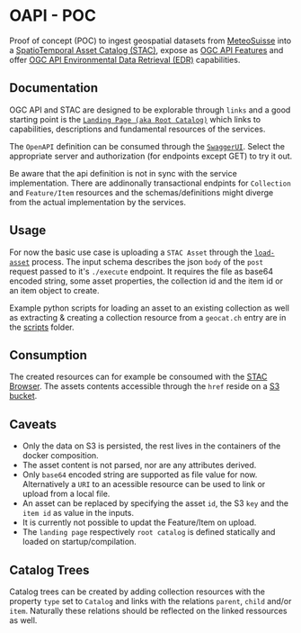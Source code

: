 # OAPI - POC

Proof of concept (POC) to ingest geospatial datasets from [MeteoSuisse](https://www.meteoswiss.admin.ch/home.html) into a [SpatioTemporal Asset Catalog (STAC)](https://stacspec.org/), expose as [OGC API Features](https://ogcapi.ogc.org/features) and offer [OGC API Environmental Data Retrieval (EDR)](https://ogcapi.ogc.org/edr) capabilities.

## Documentation

OGC API and STAC are designed to be explorable through `links` and a good starting point is the [`Landing Page (aka Root Catalog)`](https://poc.meteoschweiz-poc.swisstopo.cloud/) which links to capabilities, descriptions and fundamental resources of the services.

The `OpenAPI` definition can be consumed through the [`SwaggerUI`](https://poc.meteoschweiz-poc.swisstopo.cloud/swagger). Select the appropriate server and authorization (for endpoints except GET) to try it out.

Be aware that the api definition is not in sync with the service implementation. There are addinonally transactional endpints for `Collection` and `Feature/Item` resources and the schemas/definitions might diverge from the actual implementation by the services.

## Usage

For now the basic use case is uploading a `STAC Asset` through the [`load-asset`](https://poc.meteoschweiz-poc.swisstopo.cloud/processes/load-asset) process. The input schema describes the json `body` of the `post` request passed to it's `./execute` endpoint. It requires the file as base64 encoded string, some asset properties, the collection id and the item id or an item object to create.

Example python scripts for loading an asset to an existing collection as well as extracting & creating a collection resource from a `geocat.ch` entry are in the [scripts](scripts) folder.

## Consumption

The created resources can for example be consoumed with the [STAC Browser](https://radiantearth.github.io/stac-browser/#/external/poc.meteoschweiz-poc.swisstopo.cloud/). The assets contents accessible through the `href` reside on a [S3 bucket](http://met-oapi-poc.s3.amazonaws.com/).

## Caveats

* Only the data on S3 is persisted, the rest lives in the containers of the docker composition.
* The asset content is not parsed, nor are any attributes derived.
* Only `base64` encoded string are supported as file value for now. Alternatively a `URI` to an acessible resource can be used to link or upload from a local file.
* An asset can be replaced by specifying the asset `id`, the S3 `key` and the `item id` as value in the inputs.
* It is currently not possible to updat the Feature/Item on upload.
* The `landing page` respectively `root catalog` is defined statically and loaded on startup/compilation.

## Catalog Trees

Catalog trees can be created by adding collection resources with the property `type` set to `Catalog` and links with the relations `parent`, `child` and/or `item`. Naturally these relations should be reflected on the linked ressources as well.
